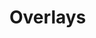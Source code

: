 # Overlays
<script src="../../../assets/scripts/alts.js"></script>
<script type="text/javascript">display_alt("overs")</script>
